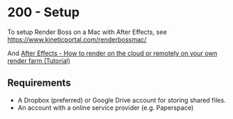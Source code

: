 # 200 - Setup

To setup Render Boss on a Mac with After Effects, see https://www.kineticportal.com/renderbossmac/

And [After Effects - How to render on the cloud or remotely on your own render farm (Tutorial)](https://www.youtube.com/watch?v=tA_oHbvAnYs)

## Requirements

- A Dropbox (preferred) or Google Drive account for storing shared files.
- An account with a online service provider (e.g. Paperspace)

